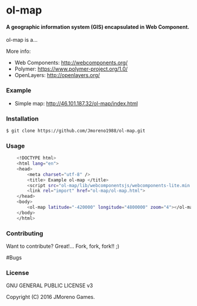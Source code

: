 # ol-map
#### A geographic information system (GIS) encapsulated in Web Component.

ol-map is a...

More info: 
 - Web Components: http://webcomponents.org/
 - Polymer: https://www.polymer-project.org/1.0/
 - OpenLayers: http://openlayers.org/

### Example
 - Simple map: http://46.101.187.32/ol-map/index.html

### Installation
```sh
$ git clone https://github.com/Jmoreno1988/ol-map.git
```

### Usage
```sh
    <!DOCTYPE html>
	<html lang="en">
	<head>
	    <meta charset="utf-8" />
    	<title> Example ol-map </title>
    	<script src="ol-map/lib/webcomponentsjs/webcomponents-lite.min.js"> </script>
    	<link rel="import" href="ol-map/ol-map.html">
	</head>
	<body>
    	<ol-map latitude="-420000" longitude="4800000" zoom="4"></ol-map>
	</body>
	</html>
```

### Contributing
Want to contribute? Great!... Fork, fork, fork!! ;)

#Bugs


### License
GNU GENERAL PUBLIC LICENSE v3

Copyright (C) 2016 JMoreno Games.